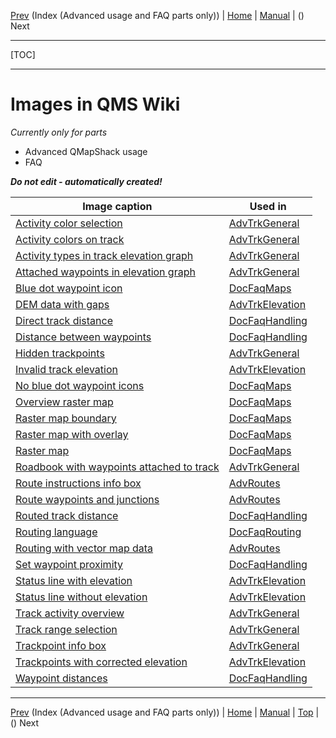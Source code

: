 [Prev](AxAdvIndex) (Index (Advanced usage and FAQ parts only)) | [Home](Home) | [Manual](DocMain) | () Next
- - -
[TOC]
- - -

# Images in QMS Wiki

_Currently only for parts_

* Advanced QMapShack usage
* FAQ

___Do not edit - automatically created!___

Image caption | Used in
---------|---------
[Activity color selection](images/DocFaq/ActivityColorSelection.png "Activity color selection") | [AdvTrkGeneral](AdvTrkGeneral)
[Activity colors on track](images/DocFaq/TrackActivity.png "Activity colors on track") | [AdvTrkGeneral](AdvTrkGeneral)
[Activity types in track elevation graph](images/DocFaq/ActivityType.png "Activity types in track elevation graph") | [AdvTrkGeneral](AdvTrkGeneral)
[Attached waypoints in elevation graph](images/DocFaq/TrackProfile.jpg "Attached waypoints in elevation graph") | [AdvTrkGeneral](AdvTrkGeneral)
[Blue dot waypoint icon](images/DocFaq/BlueDots.jpg "Blue dot waypoint icon") | [DocFaqMaps](DocFaqMaps)
[DEM data with gaps](images/DocFaq/DEM0.jpg "DEM data with gaps") | [AdvTrkElevation](AdvTrkElevation)
[Direct track distance](images/DocFaq/Directtrack.jpg "Direct track distance") | [DocFaqHandling](DocFaqHandling)
[Distance between waypoints](images/DocFaq/WPTDistance.jpg "Distance between waypoints") | [DocFaqHandling](DocFaqHandling)
[Hidden trackpoints](images/DocFaq/HiddenWPTs.png "Hidden trackpoints") | [AdvTrkGeneral](AdvTrkGeneral)
[Invalid track elevation](images/DocFaq/DEM10.jpg "Invalid track elevation") | [AdvTrkElevation](AdvTrkElevation)
[No blue dot waypoint icons](images/DocFaq/NoBlueDots.jpg "No blue dot waypoint icons") | [DocFaqMaps](DocFaqMaps)
[Overview raster map](images/DocFaq/RasterMap4.jpg "Overview raster map") | [DocFaqMaps](DocFaqMaps)
[Raster map boundary](images/DocFaq/RasterMap1.jpg "Raster map boundary") | [DocFaqMaps](DocFaqMaps)
[Raster map with overlay](images/DocFaq/RasterMap3.jpg "Raster map with overlay") | [DocFaqMaps](DocFaqMaps)
[Raster map](images/DocFaq/RasterMap2.jpg "Raster map") | [DocFaqMaps](DocFaqMaps)
[Roadbook with waypoints attached to track](images/DocFaq/Roadbook.jpg "Roadbook with waypoints attached to track") | [AdvTrkGeneral](AdvTrkGeneral)
[Route instructions info box](images/DocFaq/RouteInstructions.png "Route instructions info box") | [AdvRoutes](AdvRoutes)
[Route waypoints and junctions](images/DocFaq/RouteExample.png "Route waypoints and junctions") | [AdvRoutes](AdvRoutes)
[Routed track distance](images/DocFaq/Routedtrack.jpg "Routed track distance") | [DocFaqHandling](DocFaqHandling)
[Routing language](images/DocFaq/RouteLanguage.png "Routing language") | [DocFaqRouting](DocFaqRouting)
[Routing with vector map data](images/DocFaq/Polyline.jpg "Routing with vector map data") | [AdvRoutes](AdvRoutes)
[Set waypoint proximity](images/DocFaq/WPTProximity.jpg "Set waypoint proximity") | [DocFaqHandling](DocFaqHandling)
[Status line with elevation](images/DocFaq/DEM11.jpg "Status line with elevation") | [AdvTrkElevation](AdvTrkElevation)
[Status line without elevation](images/DocFaq/DEM12.jpg "Status line without elevation") | [AdvTrkElevation](AdvTrkElevation)
[Track activity overview](images/DocFaq/ActivityOverview.png "Track activity overview") | [AdvTrkGeneral](AdvTrkGeneral)
[Track range selection](images/DocFaq/RangeSelection.png "Track range selection") | [AdvTrkGeneral](AdvTrkGeneral)
[Trackpoint info box](images/DocFaq/BubbleBox.jpg "Trackpoint info box") | [AdvTrkGeneral](AdvTrkGeneral)
[Trackpoints with corrected elevation](images/DocFaq/DEM13.jpg "Trackpoints with corrected elevation") | [AdvTrkElevation](AdvTrkElevation)
[Waypoint distances](images/DocFaq/WPTDistances.jpg "Waypoint distances") | [DocFaqHandling](DocFaqHandling)

- - -
[Prev](AxAdvIndex) (Index (Advanced usage and FAQ parts only)) | [Home](Home) | [Manual](DocMain) | [Top](#) | () Next
